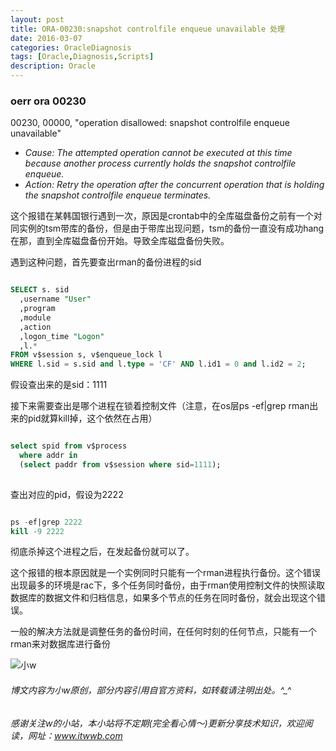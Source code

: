 ```yaml
---
layout: post
title: ORA-00230:snapshot controlfile enqueue unavailable 处理
date: 2016-03-07
categories: OracleDiagnosis
tags: [Oracle,Diagnosis,Scripts]
description: Oracle
---
```



### oerr ora 00230

00230, 00000, "operation disallowed: snapshot controlfile enqueue unavailable"

- *Cause:  The attempted operation cannot be executed at this time because another process currently holds the snapshot controlfile enqueue.*
- *Action: Retry the operation after the concurrent operation that is holding the snapshot controlfile enqueue terminates.*

这个报错在某韩国银行遇到一次，原因是crontab中的全库磁盘备份之前有一个对同实例的tsm带库的备份，但是由于带库出现问题，tsm的备份一直没有成功hang在那，直到全库磁盘备份开始。导致全库磁盘备份失败。

遇到这种问题，首先要查出rman的备份进程的sid

```sql

SELECT s. sid
  ,username "User"
  ,program
  ,module
  ,action
  ,logon_time "Logon"
  ,l.*
FROM v$session s, v$enqueue_lock l
WHERE l.sid = s.sid and l.type = 'CF' AND l.id1 = 0 and l.id2 = 2;  

```

假设查出来的是sid：1111

接下来需要查出是哪个进程在锁着控制文件（注意，在os层ps -ef|grep rman出来的pid就算kill掉，这个依然在占用）

```sql

select spid from v$process 
  where addr in
  (select paddr from v$session where sid=1111);
  
```
  
查出对应的pid，假设为2222

```sql

ps -ef|grep 2222
kill -9 2222

```

彻底杀掉这个进程之后，在发起备份就可以了。

这个报错的根本原因就是一个实例同时只能有一个rman进程执行备份。这个错误出现最多的环境是rac下，多个任务同时备份，由于rman使用控制文件的快照读取数据库的数据文件和归档信息，如果多个节点的任务在同时备份，就会出现这个错误。

一般的解决方法就是调整任务的备份时间，在任何时刻的任何节点，只能有一个rman来对数据库进行备份
 



![小w](https://wx2.sinaimg.cn/mw1024/891ecf4fly1fr361nvrcnj207w07sad7.jpg)

###### 博文内容为小w原创，部分内容引用自官方资料，如转载请注明出处。^_^

###### 感谢关注w的小站，本小站将不定期(完全看心情～)更新分享技术知识，欢迎阅读，网址：www.itwwb.com







